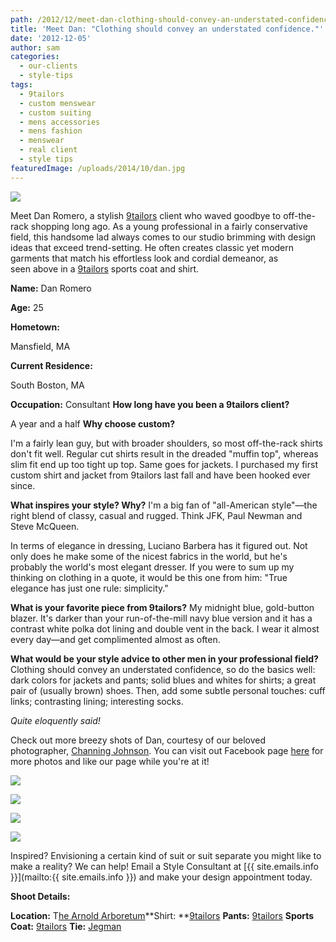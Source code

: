 ```yaml
---
path: /2012/12/meet-dan-clothing-should-convey-an-understated-confidence/
title: 'Meet Dan: "Clothing should convey an understated confidence."'
date: '2012-12-05'
author: sam
categories:
  - our-clients
  - style-tips
tags:
  - 9tailors
  - custom menswear
  - custom suiting
  - mens accessories
  - mens fashion
  - menswear
  - real client
  - style tips
featuredImage: /uploads/2014/10/dan.jpg
---
```

[![](http://4.bp.blogspot.com/-TVbFsyFINko/UJKoQtoFIYI/AAAAAAAABOs/aN4J2rqwt_Y/s1600/DanRomeroProfile.jpg)](http://4.bp.blogspot.com/-TVbFsyFINko/UJKoQtoFIYI/AAAAAAAABOs/aN4J2rqwt_Y/s1600/DanRomeroProfile.jpg)

Meet Dan Romero, a stylish [9tailors](http://www.9tailors.com/) client who waved goodbye to off-the-rack shopping long ago. As a young professional in a fairly conservative field, this handsome lad always comes to our studio brimming with design ideas that exceed trend-setting. He often creates classic yet modern garments that match his effortless look and cordial demeanor, as seen above in a [9tailors](http://www.9tailors.com/) sports coat and shirt. 

**Name:**
Dan Romero

**Age:**
25

**Hometown:**

Mansfield, MA

**Current Residence:**

South Boston, MA

**Occupation:**
Consultant
**How long have you been a 9tailors client?**

A year and a half
**Why choose custom?**

I'm a fairly lean guy, but with broader shoulders, so most off-the-rack shirts don't fit well. Regular cut shirts result in the dreaded "muffin top", whereas slim fit end up too tight up top. Same goes for jackets. I purchased my first custom shirt and jacket from 9tailors last fall and have been hooked ever since.

 **What inspires your style? Why?**
I'm a big fan of "all-American style"—the right blend of classy, casual and rugged. Think JFK, Paul Newman and Steve McQueen.

In terms of elegance in dressing, Luciano Barbera has it figured out. Not only does he make some of the nicest fabrics in the world, but he's probably the world's most elegant dresser. If you were to sum up my thinking on clothing in a quote, it would be this one from him: "True elegance has just one rule: simplicity."

 **What is your favorite piece from 9tailors?**
My midnight blue, gold-button blazer. It's darker than your run-of-the-mill navy blue version and it has a contrast white polka dot lining and double vent in the back. I wear it almost every day—and get complimented almost as often.

 **What would be your style advice to other men in your professional field?**
Clothing should convey an understated confidence, so do the basics well: dark colors for jackets and pants; solid blues and whites for shirts; a great pair of (usually brown) shoes. Then, add some subtle personal touches: cuff links; contrasting lining; interesting socks.

_Quite eloquently said!_

 Check out more breezy shots of Dan, courtesy of our beloved photographer, [Channing Johnson](http://www.channingjohnson.com/). You can visit out Facebook page [here](https://www.facebook.com/pages/9tailors/49696314250) for more photos and like our page while you're at it!

[![](http://2.bp.blogspot.com/-EtqhdNV0nKw/UL95gUJNs1I/AAAAAAAANKc/tEgO_9fNDlg/s400/2012-Fall-shoot-9tailors-169.jpg)](http://2.bp.blogspot.com/-EtqhdNV0nKw/UL95gUJNs1I/AAAAAAAANKc/tEgO_9fNDlg/s1600/2012-Fall-shoot-9tailors-169.jpg)

[![](http://4.bp.blogspot.com/-TbO_q523Imw/UL95_RDZmKI/AAAAAAAANKk/04vmGaG_sEw/s400/2012-Fall-shoot-9tailors-142.jpg)](http://4.bp.blogspot.com/-TbO_q523Imw/UL95_RDZmKI/AAAAAAAANKk/04vmGaG_sEw/s1600/2012-Fall-shoot-9tailors-142.jpg)

[![](http://1.bp.blogspot.com/-U43pJH8Oirk/UL96M6Ns-SI/AAAAAAAANKw/IKtGMb6xerk/s400/2012-Fall-shoot-9tailors-172.jpg)](http://1.bp.blogspot.com/-U43pJH8Oirk/UL96M6Ns-SI/AAAAAAAANKw/IKtGMb6xerk/s1600/2012-Fall-shoot-9tailors-172.jpg)

[![](http://2.bp.blogspot.com/-gR9iScSjUGA/UL96d4vCkxI/AAAAAAAANK4/CcbgvgdnVlc/s400/2012-Fall-shoot-9tailors-184.jpg)](http://2.bp.blogspot.com/-gR9iScSjUGA/UL96d4vCkxI/AAAAAAAANK4/CcbgvgdnVlc/s1600/2012-Fall-shoot-9tailors-184.jpg)

Inspired? Envisioning a certain kind of suit or suit separate you might like to make a reality? We can help! Email a Style Consultant at [{{ site.emails.info }}](mailto:{{ site.emails.info }}) and make your design appointment today.

**Shoot Details:**

**Location:** T[he Arnold Arboretum](http://arboretum.harvard.edu/)**Shirt: **[9tailors](http://www.9tailors.com/)
**Pants:** [9tailors](http://www.9tailors.com/)
**Sports Coat:** [9tailors](http://www.9tailors.com/)
**Tie:** [Jegman](http://www.jegman.com/)